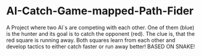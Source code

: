# AI-Catch-Game-mapped-Path-Fider
A Project where two AI´s are competing with each other. One of them (blue) is the hunter and its goal is to catch the opponent (red). The clue is, that the red square is running away. Both squares learn from each other and develop tactics to either catch faster or run away better! BASED ON SNAKE!
